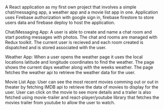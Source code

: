 A React application as my first own project that involves a simple chat/messaging app, a weather app and a movie list app in one. Application uses Firebase authorization with google sign in, firebase firestore to store users data and firebase deploy to host the application.

Chat/Messaging App:
A user is able to create and name a chat room and start posting messages with photos. The chat and rooms are managed with Redux toolkit. The current user is recieved and each room created is dispatched and is stored associated with the user. 

Weather App:
When a user opens the weather page it uses the local locations latitude and longitude coordinates to find the weather. The page shows the current days weather along with the weeks weather. The page fetches the weather api to retrieve the weather data for the user.

Movie List App:
User can see the most recent movies comming out or out in theater by fetching IMDB api to retrieve the data of movies to display for the user. User can click on the movie to see more details and a trailer is also fetched using movie-trailer and react-player/youtube library that fetches the movies trailer from youtube to allow the user to watch.
